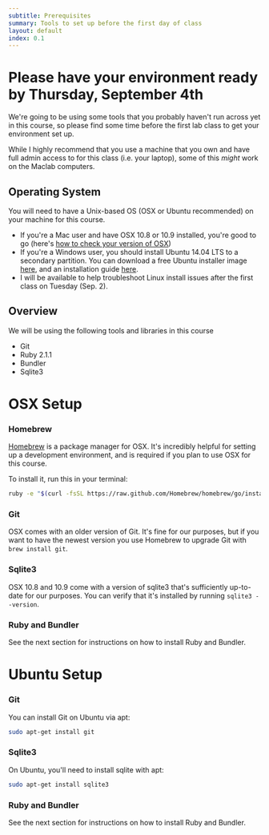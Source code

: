 ```yaml
---
subtitle: Prerequisites
summary: Tools to set up before the first day of class
layout: default
index: 0.1
---
```

# Please have your environment ready by Thursday, September 4th
We're going to be using some tools that you probably haven't run across yet in this course, so please find some time before the first lab class to get your environment set up.

While I highly recommend that you use a machine that you own and have full admin access to for this class (i.e. your laptop), some of this *might* work on the Maclab computers.

## Operating System

You will need to have a Unix-based OS (OSX or Ubuntu  recommended) on your machine for this course. 

- If you're a Mac user and have OSX 10.8 or 10.9 installed, you're good to go (here's [how to check your version of OSX](http://support.apple.com/kb/ht1633))
- If you're a Windows user, you should install Ubuntu 14.04 LTS to a secondary partition. You can download a free Ubuntu installer image [here](http://www.ubuntu.com/download/desktop/), and an installation guide [here](http://www.ubuntu.com/download/desktop/install-ubuntu-desktop).
- I will be available to help troubleshoot Linux install issues after the first class on Tuesday (Sep. 2).

## Overview

We will be using the following tools and libraries in this course

- Git
- Ruby 2.1.1
- Bundler
- Sqlite3

# OSX Setup

### Homebrew

[Homebrew](http://brew.sh/) is a package manager for OSX. It's incredibly helpful for setting up a development environment, and is required if you plan to use OSX for this course.

To install it, run this in your terminal:

```sh
ruby -e "$(curl -fsSL https://raw.github.com/Homebrew/homebrew/go/install)"
```

### Git
OSX comes with an older version of Git. It's fine for our purposes, but if you want to have the newest version you use Homebrew to upgrade Git with `brew install git`.

### Sqlite3
OSX 10.8 and 10.9 come with a version of sqlite3 that's sufficiently up-to-date for our purposes. You can verify that it's installed by running `sqlite3 --version`.

### Ruby and Bundler
See the next section for instructions on how to install Ruby and Bundler.

# Ubuntu Setup

### Git

You can install Git on Ubuntu via apt:

```sh
sudo apt-get install git
```

### Sqlite3

On Ubuntu, you'll need to install  sqlite with apt: 

``` sh
sudo apt-get install sqlite3
```

### Ruby and Bundler
See the next section for instructions on how to install Ruby and Bundler.